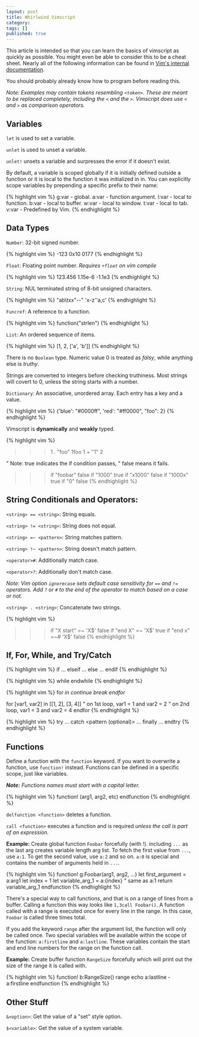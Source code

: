 ```yaml
---
layout: post
title: Whirlwind Vimscript
category:
tags: []
published: true
---
```


This article is intended so that you can learn the basics of vimscript as quickly as possible.
You might even be able to consider this to be a cheat sheet.
Nearly all of the following information can be found in [Vim's internal documentation](http://vimdoc.sourceforge.net/htmldoc/usr_41.html).

You should probably already know how to program before reading this.

*Note:
Examples may contain tokens resembling `<token>`.
These are meant to be replaced completely, including the `<` and the `>`.
Vimscript does use `<` and `>` as comparison operators.*

## Variables

`let` is used to set a variable.

`unlet` is used to unset a variable.

`unlet!` unsets a variable and surpresses the error if it doesn't exist.

By default, a variable is scoped globally if it is initially defined outside a function or it is local to the function it was initialized in in.
You can explicitly scope variables by prepending a specific prefix to their name:

{% highlight vim %}
g:var - global.
a:var - function argument.
l:var - local to function.
b:var - local to buffer.
w:var - local to window.
t:var - local to tab.
v:var - Predefined by Vim.
{% endhighlight %}

## Data Types

`Number`: 32-bit signed number.

{% highlight vim %}
-123
0x10
0177
{% endhighlight %}

`Float`: Floating point number. *Requires `+float` on vim compile*

{% highlight vim %}
123.456
1.15e-6
-1.1e3
{% endhighlight %}

`String`: NUL terminated string of 8-bit unsigned characters.

{% highlight vim %}
"ab\txx\"--"
'x-z''a,c'
{% endhighlight %}

`Funcref`: A reference to a function.

{% highlight vim %}
function("strlen")
{% endhighlight %}

`List`: An ordered sequence of items.

{% highlight vim %}
[1, 2, ['a', 'b']]
{% endhighlight %}

There is no `Boolean` type.
Numeric value 0 is treated as *falsy*, while anything else is *truthy*.

Strings are converted to integers before checking truthiness.
Most strings will covert to 0, unless the string starts with a number.

`Dictionary`: An associative, unordered array. Each entry has a key and a value.

{% highlight vim %}
{'blue': "#0000ff", 'red': "#ff0000", "foo": 2}
{% endhighlight %}

Vimscript is **dynamically** and **weakly** typed.

{% highlight vim %}
>>> 1 . "foo"
1foo
>>> 1 + "1"
2

" Note: true indicates the if condition passes, 
"       false means it fails.
>>> if "foobar"
false
>>> if "1000"
true
>>> if "x1000"
false
>>> if "1000x"
true
>>> if "0"
false
{% endhighlight %}

## String Conditionals and Operators:

`<string> == <string>`: String equals.

`<string> != <string>`: String does not equal.

`<string> =~ <pattern>`: String matches pattern.

`<string> !~ <pattern>`: String doesn't match pattern.

`<operator>#`: Additionally match case.

`<operator>?`: Additionally don't match case.

*Note: Vim option `ignorecase` sets default case sensitivity for `==` and `!=` operators.
Add `?` or `#` to the end of the operator to match based on a case or not.*


`<string> . <string>`: Concatenate two strings.


{% highlight vim %}
>>> if "X start" =~ 'X$'
false
>>> if "end X" =~ 'X$'
true
>>> if "end x" =~# 'X$'
false
{% endhighlight %}

## If, For, While, and Try/Catch

{% highlight vim %}
if <expression>
	...
elseif <expression>
	...
else
	...
endif
{% endhighlight %}

{% highlight vim %}
while <expression>
endwhile
{% endhighlight %}

{% highlight vim %}
for <var> in <list>
	continue
	break
endfor

for [var1, var2] in [[1, 2], [3, 4]]
	" on 1st loop, var1 = 1 and var2 = 2
	" on 2nd loop, var1 = 3 and var2 = 4
endfor
{% endhighlight %}

{% highlight vim %}
try
	...
catch <pattern (optional)>
	...
finally
	...
endtry
{% endhighlight %}

## Functions

Define a function with the `function` keyword.
If you want to overwrite a function, use `function!` instead.
Functions can be defined in a specific scope, just like variables.

***Note:***
*Functions names must start with a capital letter.*

{% highlight vim %}
function! <Name>(arg1, arg2, etc)
	<function body>
endfunction
{% endhighlight %}

`delfunction <function>` deletes a function.

`call <function>` executes a function and is required *unless the call is part of an expression.*

**Example:** Create global function `Foobar` forcefully (with !).
including `...` as the last arg creates variable length arg list.
To fetch the first value from `...`, use `a:1`.
To get the second value, use `a:2` and so on.
`a:0` is special and contains the number of arguments held in `...`.

{% highlight vim %}
function! g:Foobar(arg1, arg2, ...)
	let first_argument = a:arg1
	let index = 1
	let variable_arg_1 = a:{index} " same as a:1
	return variable_arg_1
endfunction
{% endhighlight %}

There's a special way to call functions, and that is on a range of lines from a buffer.
Calling a function this way looks like `1,3call Foobar()`.
A function called with a range is executed once for every line in the range. In this case, `Foobar` is called three times total.

If you add the keyword `range` after the argument list, the function will only be called once.
Two special variables will be available within the scope of the function: `a:firstline` and `a:lastline`.
These variables contain the start and end line numbers for the range on the function call.

**Example:** Create buffer function `RangeSize` forcefully which will print out the size of the range it is called with.

{% highlight vim %}
function! b:RangeSize() range
    echo a:lastline - a:firstline
endfunction
{% endhighlight %}

## Other Stuff

`&<option>`: Get the value of a "set" style option.

`$<variable>`: Get the value of a system variable.
